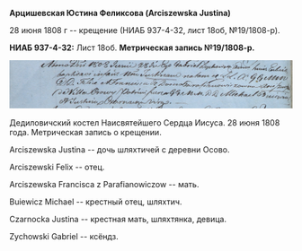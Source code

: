 **Арцишевская Юстина Феликсова (Arciszewska Justina)**

28 июня 1808 г -- крещение (НИАБ 937-4-32, лист 18об, №19/1808-р).

**НИАБ 937-4-32:** Лист 18об. **Метрическая запись №19/1808-р.**

![](./media/5528385640e9551036e62f6f206705fda5c33542.png)

Дедиловичский костел Наисвятейшего Сердца Иисуса. 28 июня 1808 года.
Метрическая запись о крещении.

Arciszewska Justina -- дочь шляхтичей с деревни Осово.

Arciszewski Felix -- отец.

Arciszewska Francisca z Parafianowiczow -- мать.

Buiewicz Michael -- крестный отец, шляхтич.

Czarnocka Justina -- крестная мать, шляхтянка, девица.

Zychowski Gabriel -- ксёндз.
